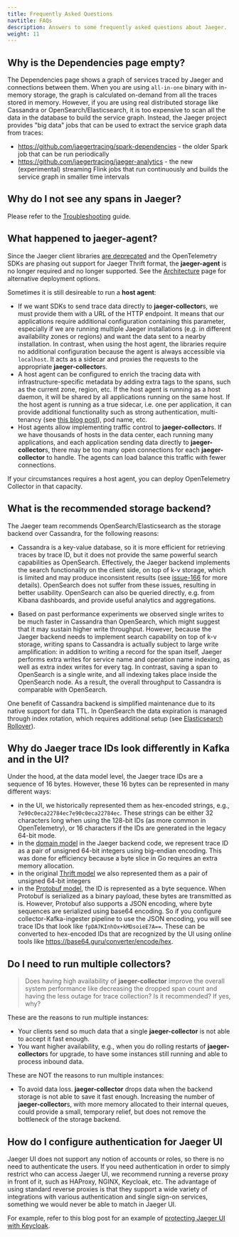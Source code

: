 ```yaml
---
title: Frequently Asked Questions
navtitle: FAQs
description: Answers to some frequently asked questions about Jaeger.
weight: 11
---
```


## Why is the Dependencies page empty?

The Dependencies page shows a graph of services traced by Jaeger and connections between them. When you are using `all-in-one` binary with in-memory storage, the graph is calculated on-demand from all the traces stored in memory. However, if you are using  real distributed storage like Cassandra or OpenSearch/Elasticsearch, it is too expensive to scan all the data in the database to build the service graph. Instead, the Jaeger project provides "big data" jobs that can be used to extract the service graph data from traces:

  * https://github.com/jaegertracing/spark-dependencies - the older Spark job that can be run periodically
  * https://github.com/jaegertracing/jaeger-analytics - the new (experimental) streaming Flink jobs that run continuously and builds the service graph in smaller time intervals

## Why do I not see any spans in Jaeger?

Please refer to the [Troubleshooting](../troubleshooting/) guide.

## What happened to jaeger-agent?

Since the Jaeger client libraries [are deprecated](../client-libraries) and the OpenTelemetry SDKs are phasing out support for Jaeger Thrift format, the **jaeger-agent** is no longer required and no longer supported. See the [Architecture](../architecture) page for alternative deployment options.

Sometimes it is still desireable to run a **host agent**:

  * If we want SDKs to send trace data directly to **jaeger-collector**s, we must provide them with a URL of the HTTP endpoint. It means that our applications require additional configuration containing this parameter, especially if we are running multiple Jaeger installations (e.g. in different availability zones or regions) and want the data sent to a nearby installation. In contrast, when using the host agent, the libraries require no additional configuration because the agent is always accessible via `localhost`. It acts as a sidecar and proxies the requests to the appropriate **jaeger-collector**s.
  * A host agent can be configured to enrich the tracing data with infrastructure-specific metadata by adding extra tags to the spans, such as the current zone, region, etc. If the host agent is running as a host daemon, it will be shared by all applications running on the same host. If the host agent is running as a true sidecar, i.e. one per application, it can provide additional functionality such as strong authentication, multi-tenancy (see [this blog post](https://medium.com/jaegertracing/jaeger-and-multitenancy-99dfa1d49dc0)), pod name, etc.
  * Host agents allow implementing traffic control to **jaeger-collector**s. If we have thousands of hosts in the data center, each running many applications, and each application sending data directly to **jaeger-collector**s, there may be too many open connections for each **jaeger-collector** to handle. The agents can load balance this traffic with fewer connections.

If your circumstances requires a host agent, you can deploy OpenTelemetry Collector in that capacity.

## What is the recommended storage backend?

The Jaeger team recommends OpenSearch/Elasticsearch as the storage backend over Cassandra, for the following reasons:

  * Cassandra is a key-value database, so it is more efficient for retrieving traces by trace ID, but it does not provide the same powerful search capabilities as OpenSearch. Effectively, the Jaeger backend implements the search functionality on the client side, on top of k-v storage, which is limited and may produce inconsistent results (see [issue-166][issue-166] for more details). OpenSearch does not suffer from these issues, resulting in better usability. OpenSearch can also be queried directly, e.g. from Kibana dashboards, and provide useful analytics and aggregations.

  * Based on past performance experiments we observed single writes to be much faster in Cassandra than OpenSearch, which might suggest that it may sustain higher write throughput. However, because the Jaeger backend needs to implement search capability on top of k-v storage, writing spans to Cassandra is actually subject to large write amplification: in addition to writing a record for the span itself, Jaeger performs extra writes for service name and operation name indexing, as well as extra index writes for every tag. In contrast, saving a span to OpenSearch is a single write, and all indexing takes place inside the OpenSearch node. As a result, the overall throughput to Cassandra is comparable with OpenSearch.

One benefit of Cassandra backend is simplified maintenance due to its native support for data TTL. In OpenSearch the data expiration is managed through index rotation, which requires additional setup (see [Elasticsearch Rollover](../deployment/#elasticsearch-rollover)).

[issue-166]: https://github.com/jaegertracing/jaeger/issues/166

## Why do Jaeger trace IDs look differently in Kafka and in the UI?

Under the hood, at the data model level, the Jaeger trace IDs are a sequence of 16 bytes. However, these 16 bytes can be represented in many different ways:

  * in the UI, we historically represented them as hex-encoded strings, e.g., `7e90c0eca22784ec7e90c0eca22784ec`. These strings can be either 32 characters long when using the 128-bit IDs (as more common in OpenTelemetry), or 16 characters if the IDs are generated in the legacy 64-bit mode.
  * in the [domain model][trace-id-domain] in the Jaeger backend code, we represent trace ID as a pair of unsigned 64-bit integers using big-endian encoding. This was done for efficiency because a byte slice in Go requires an extra memory allocation.
  * in the original [Thrift model][trace-id-thrift] we also represented them as a pair of unsigned 64-bit integers
  * in the [Protobuf model][trace-id-proto], the ID is represented as a byte sequence. When Protobuf is serialized as a binary payload, these bytes are transmitted as is. However, Protobuf also supports a JSON encoding, where byte sequences are serialized using base64 encoding. So if you configure collector-Kafka-ingester pipeline to use the JSON encoding, you will see trace IDs that look like `fpDA7KInhOx+kMDsoieE7A==`. These can be converted to hex-encoded IDs that are recognized by the UI using online tools like https://base64.guru/converter/encode/hex.

[trace-id-domain]: https://github.com/jaegertracing/jaeger/blob/7872d1b07439c3f2d316065b1fd53e885b26a66f/model/ids.go#L82
[trace-id-thrift]: https://github.com/jaegertracing/jaeger-idl/blob/05fe64e9c305526901f70ff692030b388787e388/thrift/jaeger.thrift#L53
[trace-id-proto]: https://github.com/jaegertracing/jaeger-idl/blob/05fe64e9c305526901f70ff692030b388787e388/proto/api_v2/model.proto#L97

## Do I need to run multiple collectors?

> Does having high availability of **jaeger-collector** improve the overall system performance like decreasing the dropped span count and having the less outage for trace collection? Is it recommended? If yes, why?

These are the reasons to run multiple instances:
  * Your clients send so much data that a single **jaeger-collector** is not able to accept it fast enough.
  * You want higher availability, e.g., when you do rolling restarts of **jaeger-collector**s for upgrade, to have some instances still running and able to process inbound data.

These are NOT the reasons to run multiple instances:
  * To avoid data loss. **jaeger-collector** drops data when the backend storage is not able to save it fast enough. Increasing the number of **jaeger-collector**s, with more memory allocated to their internal queues, could provide a small, temporary relief, but does not remove the bottleneck of the storage backend.

## How do I configure authentication for Jaeger UI

Jaeger UI does not support any notion of accounts or roles, so there is no need to authenticate the users. If you need authentication in order to simply restrict who can access Jaeger UI, we recommend running a reverse proxy in front of it, such as HAProxy, NGINX, Keycloak, etc. The advantage of using standard reverse proxies is that they support a wide variety of integrations with various authentication and single sign-on services, something we would never be able to match in Jaeger UI.

For example, refer to this blog post for an example of [protecting Jaeger UI with Keycloak](https://medium.com/jaegertracing/protecting-jaeger-ui-with-an-oauth-sidecar-proxy-34205cca4bb1).
